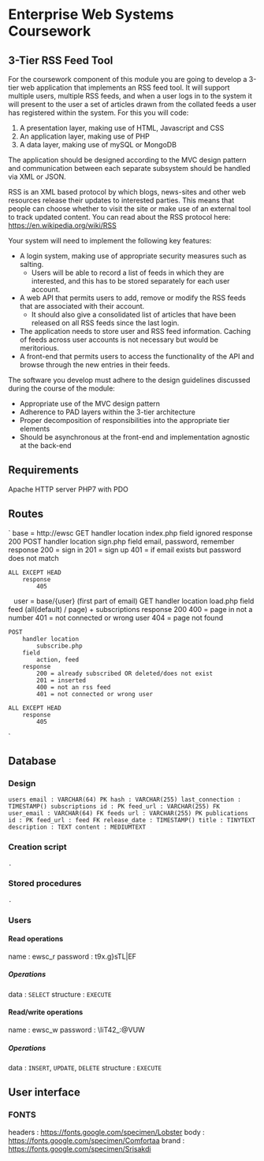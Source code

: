 # Enterprise Web Systems Coursework

## 3-Tier RSS Feed Tool

For the coursework component of this module you are going to develop a 3-tier web application that implements an RSS feed tool. It will support multiple users, multiple RSS feeds, and when a user logs in to the system it will present to the user a set of articles drawn from the collated feeds a user has registered within the system. For this you will code:

1. A presentation layer, making use of HTML, Javascript and CSS
2. An application layer, making use of PHP
3. A data layer, making use of mySQL or MongoDB

The application should be designed according to the MVC design pattern and communication between each separate subsystem should be handled via XML or JSON.

RSS is an XML based protocol by which blogs, news-sites and other web resources release their updates to interested parties. This means that people can choose whether to visit the site or make use of an external tool to track updated content. You can read about the RSS protocol here: https://en.wikipedia.org/wiki/RSS

Your system will need to implement the following key features:

* A login system, making use of appropriate security measures such as salting.
  * Users will be able to record a list of feeds in which they are interested, and this has to be stored separately for each user account.
* A web API that permits users to add, remove or modify the RSS feeds that are associated with their account.
  * It should also give a consolidated list of articles that have been released on all RSS feeds since the last login.
* The application needs to store user and RSS feed information. Caching of feeds across user accounts is not necessary but would be meritorious.
* A front-end that permits users to access the functionality of the API and browse through the new entries in their feeds.

The software you develop must adhere to the design guidelines discussed during the course of the module:

* Appropriate use of the MVC design pattern
* Adherence to PAD layers within the 3-tier architecture
* Proper decomposition of responsibilities into the appropriate tier elements
* Should be asynchronous at the front-end and implementation agnostic at the back-end

## Requirements

Apache HTTP server
PHP7 with PDO

## Routes
`
base = http://ewsc
	GET
		handler location
			index.php
		field
			ignored
		response
			200
	POST
		handler location
			sign.php
		field
			email, password, remember
		response
			200 = sign in
			201 = sign up
			401 = if email exists but password does not match

	ALL EXCEPT HEAD
		response
			405
`
`
user = base/{user} (first part of email)
	GET
		handler location
			load.php
		field
			feed (all(default) / page) + subscriptions
		response
			200
			400 = page in not a number
			401 = not connected or wrong user
			404 = page not found

	POST
		handler location
			subscribe.php
		field
			action, feed
		response
			200 = already subscribed OR deleted/does not exist
			201 = inserted
			400 = not an rss feed
			401 = not connected or wrong user

	ALL EXCEPT HEAD
		response
			405
`

## Database

### Design

`
users
	email : VARCHAR(64) PK
	hash : VARCHAR(255)
	last_connection : TIMESTAMP()
subscriptions
	id : PK
	feed_url : VARCHAR(255) FK
	user_email : VARCHAR(64) FK
feeds
	url : VARCHAR(255) PK
publications
	id : PK
	feed_url : feed FK
	release_date : TIMESTAMP()
	title : TINYTEXT
	description : TEXT
	content : MEDIUMTEXT
`

### Creation script

```sql
.
```

### Stored procedures

```sql
.
```

### Users

#### Read operations

name : ewsc_r
password : t9x.g}sTL|EF

##### Operations

data : `SELECT`
structure : `EXECUTE`

#### Read/write operations

name : ewsc_w
password : \IiT42_:@VUW

##### Operations

data : `INSERT`, `UPDATE`, `DELETE`
structure : `EXECUTE`

## User interface

### FONTS

headers : https://fonts.google.com/specimen/Lobster
body : https://fonts.google.com/specimen/Comfortaa
brand : https://fonts.google.com/specimen/Srisakdi